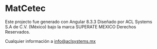 # MatCetec

Este projecto fue generado con Angular 8.3.3
Diseñado por ACL Systems S.A de C.V. (México) bajo la marca SUPERATE MEXICO
Derechos Reservados.

Cualquier información a info@aclsystems.mx
